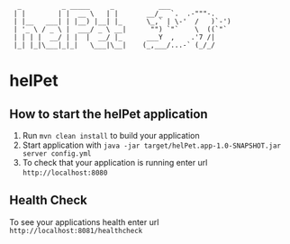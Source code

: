```
  _          _ _____     _           ___
 | |        | |  __ \   | |       __/_  `.  .-"""-.
 | |__   ___| | |__) |__| |_      \_,` | \-'  /   )`-')
 | '_ \ / _ \ |  ___/ _ \ __|      "") `"`    \  ((`"`
 | | | |  __/ | |  |  __/ |_      ___Y  ,    .'7 /|
 |_| |_|\___|_|_|   \___|\__|    (_,___/...-` (_/_/
```

# helPet

How to start the helPet application
---

1. Run `mvn clean install` to build your application
1. Start application with `java -jar target/helPet.app-1.0-SNAPSHOT.jar server config.yml`
1. To check that your application is running enter url `http://localhost:8080`

Health Check
---

To see your applications health enter url `http://localhost:8081/healthcheck`
